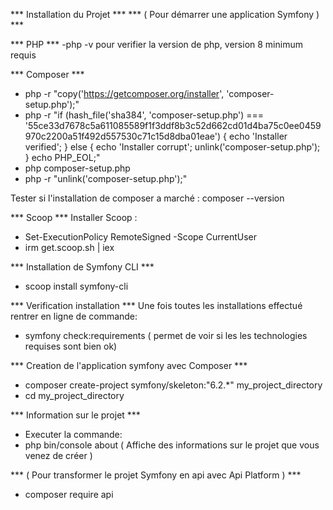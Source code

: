*** Installation du Projet ***
*** ( Pour démarrer une application Symfony ) ***

*** PHP ***
-php -v pour verifier la version de php, version 8 minimum requis


*** Composer ***
- php -r "copy('https://getcomposer.org/installer', 'composer-setup.php');"
- php -r "if (hash_file('sha384', 'composer-setup.php') === '55ce33d7678c5a611085589f1f3ddf8b3c52d662cd01d4ba75c0ee0459970c2200a51f492d557530c71c15d8dba01eae') { echo 'Installer verified'; } else { echo 'Installer corrupt'; unlink('composer-setup.php'); } echo PHP_EOL;"
- php composer-setup.php
- php -r "unlink('composer-setup.php');"

Tester si l'installation de composer a marché : composer --version


*** Scoop ***
Installer Scoop : 
- Set-ExecutionPolicy RemoteSigned -Scope CurrentUser
- irm get.scoop.sh | iex


*** Installation de Symfony CLI ***
- scoop install symfony-cli


*** Verification installation ***
Une fois toutes les installations effectué rentrer en ligne de commande: 
- symfony check:requirements
( permet de voir si les les technologies requises sont bien ok)


*** Creation de l'application symfony avec Composer ***
- composer create-project symfony/skeleton:"6.2.*" my_project_directory
- cd my_project_directory

*** Information sur le projet ***
- Executer la commande:
- php bin/console about
( Affiche des informations sur le projet que vous venez de créer )





*** ( Pour transformer le projet Symfony en api avec Api Platform ) ***
- composer require api